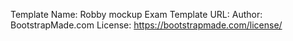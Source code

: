 Template Name: Robby mockup Exam
Template URL: 
Author: BootstrapMade.com
License: https://bootstrapmade.com/license/

